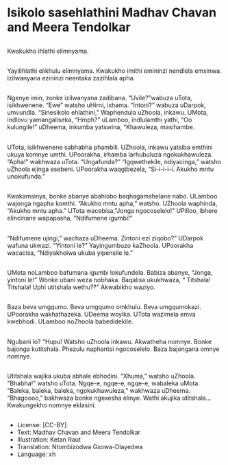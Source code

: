 # Isikolo sasehlathini Madhav Chavan and Meera Tendolkar

##
Kwakukho ihlathi elimnyama.

##
Yayilihlathi elikhulu elimnyama.
Kwakukho imithi emininzi
nendlela emxinwa.
Izilwanyana ezininzi neentaka
zazihlala apha.

##
Ngenye imin, zonke izilwanyana zadibana.
“Uvile?”wabuza uTota, isikhwenene.
“Ewe” watsho uHirni, ixhama.
“Intoni?” wabuza uDarpok, umvundla.
“Sinesikolo ehlathini,”
Waphendula uZhoola, inkawu.
UMota, indlovu yamangaliseka, “Hmph?”
uLamboo, indlulamthi yathi, “Oo kulungile!”
uDheema, inkumba yatswina, “Khawuleza,
masihambe.

##
UTota, isikhwenene sabhabha phambili.
UZhoola, inkawu yatsiba emthini ukuya
komnye umthi.
UPoorakha, irhamba larhubuluza
ngokukhawuleza.
“Apha!” wakhwaza uTota. “Ungafunda?”
“Igqwethekile, ndiyacinga,” watsho uZhoola
ejinga esebeni.
UPoorakha waqgibezela, “Si-i-i-i-i.
Akukho mntu unokufunda.”

##
Kwakamsinya, bonke abanye
abahlobo baqhagamshelane
nabo.
ULamboo wajonga ngapha
komthi.
“Akukho mntu apha,” watsho.
UZhoola waphinda, “Akukho
mntu apha.”
UTota wacebisa,”Jonga
ngocoselelo!”
UPilloo, ibhere elincinane
wapapasha, “Ndifumene
igumbi!”

##
“Ndifumene ujingi,” wachaza
uDheema.
Zintoni ezi ziqobo?”
UDarpok wafuna ukwazi.
“Yintoni le?”
Yayingumbuzo kaZhoola.
UPoorakha wacacisa,
“Ndiyakholwa ukuba yipensile
le.”

##
UMota noLamboo bafumana
igumbi lokufundela.
Babiza abanye, “Jonga, yintoni
le!”
Wonke ubani weza nobhaka.
Baqalisa ukukhwaza, “ Titshala!
Titshala!
Uphi utitshala wethu??”
Akwabikho waziyo.

##
Baza beva umgqumo.
Beva umgqumo omkhulu.
Beva umgqumokazi.
UPoorakha wakhathazeka.
UDeema woyika.
UTota wazimela emva
kwebhodi.
ULamboo noZhoola
babedidekile.

##
Ngubani lo?
“Hupu! Watsho uZhoola inkawu.
Akwatheha nomnye.
Bonke bajonga kutitshala.
Phezulu naphantsi ngocoselelo.
Baza bajongana omnye
nomnye.

##
Utitshala wajika ukuba abhale
ebhodini.
“Xhuma,” watsho uZhoola.
“Bhabha!” watsho uTota.
Ngqe-e, ngqe-e, ngqe-e,
wabaleka uMota.
“Baleka, baleka, baleka,
ngokukhawuleza,” wakhwaza
uDheema.
“Bhagoooo,” bakhwaza bonke
ngexesha elinye.
Wathi akujika utitshala…
Kwakungekho nomnye eklasini.

##
* License: [CC-BY]
* Text: Madhav Chavan and Meera Tendolkar
* Illustration: Ketan Raut
* Translation: Ntombizodwa Gxowa-Dlayedwa
* Language: xh
